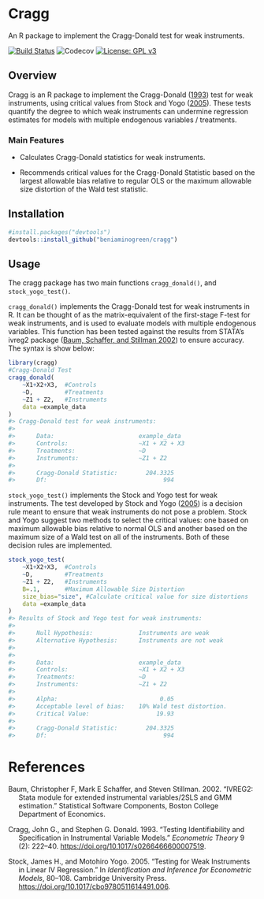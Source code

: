 
# Cragg

An R package to implement the Cragg-Donald test for weak instruments.

[![Build
Status](https://travis-ci.com/beniaminogreen/cragg.svg?branch=main)](https://travis-ci.com/beniaminogreen/cragg)
![Codecov](https://img.shields.io/codecov/c/github/beniaminogreen/cragg)
[![License: GPL
v3](https://img.shields.io/badge/License-GPL%20v3-blue.svg)](https://www.gnu.org/licenses/old-licenses/gpl-3.0.en.html)

## Overview

Cragg is an R package to implement the Cragg-Donald
([1993](#ref-Cragg_1993)) test for weak instruments, using critical
values from Stock and Yogo ([2005](#ref-Stock_2005)). These tests
quantify the degree to which weak instruments can undermine regression
estimates for models with multiple endogenous variables / treatments.

### Main Features

-   Calculates Cragg-Donald statistics for weak instruments.

-   Recommends critical values for the Cragg-Donald Statistic based on
    the largest allowable bias relative to regular OLS or the maximum
    allowable size distortion of the Wald test statistic.

## Installation

``` r
#install.packages("devtools")
devtools::install_github("beniaminogreen/cragg")
```

## Usage

The cragg package has two main functions `cragg_donald()`, and
`stock_yogo_test()`.

`cragg_donald()` implements the Cragg-Donald test for weak instruments
in R. It can be thought of as the matrix-equivalent of the first-stage
F-test for weak instruments, and is used to evaluate models with
multiple endogenous variables. This function has been tested against the
results from STATA’s ivreg2 package ([Baum, Schaffer, and Stillman
2002](#ref-ivreg2)) to ensure accuracy. The syntax is show below:

``` r
library(cragg)
#Cragg-Donald Test
cragg_donald(
    ~X1+X2+X3,  #Controls
    ~D,         #Treatments
    ~Z1 + Z2,   #Instruments
    data =example_data
)
#> Cragg-Donald test for weak instruments:
#> 
#>      Data:                        example_data 
#>      Controls:                    ~X1 + X2 + X3 
#>      Treatments:                  ~D 
#>      Instruments:                 ~Z1 + Z2 
#> 
#>      Cragg-Donald Statistic:        204.3325 
#>      Df:                                 994
```

`stock_yogo_test()` implements the Stock and Yogo test for weak
instruments. The test developed by Stock and Yogo
([2005](#ref-Stock_2005)) is a decision rule meant to ensure that weak
instruments do not pose a problem. Stock and Yogo suggest two methods to
select the critical values: one based on maximum allowable bias relative
to normal OLS and another based on the maximum size of a Wald test on
all of the instruments. Both of these decision rules are implemented.

``` r
stock_yogo_test(
    ~X1+X2+X3,  #Controls
    ~D,         #Treatments
    ~Z1 + Z2,   #Instruments
    B=.1,       #Maximum Allowable Size Distortion
    size_bias="size", #Calculate critical value for size distortions
    data =example_data
)
#> Results of Stock and Yogo test for weak instruments:
#> 
#>      Null Hypothesis:             Instruments are weak 
#>      Alternative Hypothesis:      Instruments are not weak 
#> 
#> 
#>      Data:                        example_data 
#>      Controls:                    ~X1 + X2 + X3 
#>      Treatments:                  ~D 
#>      Instruments:                 ~Z1 + Z2 
#> 
#>      Alpha:                             0.05 
#>      Acceptable level of bias:    10% Wald test distortion.
#>      Critical Value:                   19.93 
#> 
#>      Cragg-Donald Statistic:        204.3325 
#>      Df:                                 994
```

# References

<div id="refs" class="references csl-bib-body hanging-indent">

<div id="ref-ivreg2" class="csl-entry">

Baum, Christopher F, Mark E Schaffer, and Steven Stillman. 2002. “<span
class="nocase">IVREG2: Stata module for extended instrumental
variables/2SLS and GMM estimation</span>.” Statistical Software
Components, Boston College Department of Economics.

</div>

<div id="ref-Cragg_1993" class="csl-entry">

Cragg, John G., and Stephen G. Donald. 1993. “Testing Identifiability
and Specification in Instrumental Variable Models.” *Econometric Theory*
9 (2): 222–40. <https://doi.org/10.1017/s0266466600007519>.

</div>

<div id="ref-Stock_2005" class="csl-entry">

Stock, James H., and Motohiro Yogo. 2005. “Testing for Weak Instruments
in Linear IV Regression.” In *Identification and Inference for
Econometric Models*, 80–108. Cambridge University Press.
<https://doi.org/10.1017/cbo9780511614491.006>.

</div>

</div>

